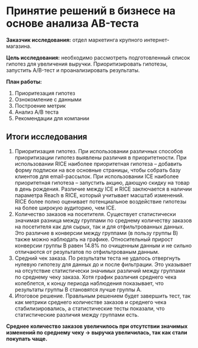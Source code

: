 # Принятие решений в бизнесе на основе анализа AB-теста

**Заказчик исследования:** отдел маркетинга крупного интернет-магазина.

**Цель исследования:** необходимо рассмотреть подготовленный список гипотез для увеличения выручки. Приоритизировать гипотезы, запустить A/B-тест и проанализировать результаты.

**План работы:**

1. Приоритезация гипотез
2. Ознокомление с данными
3. Построение метрик
4. Анализ А/В теста
5. Рекомендации для компании

## Итоги исследования

1. Приоритизация гипотез. При использовании различных способов приоритизации гипотез выявлены различия в приоритетности. При использовании RICE наиболее приоритетная гипотеза – добавить форму подписки на все основные страницы, чтобы собрать базу клиентов для email-рассылок. При использовании ICE наиболее приоритетная гипотеза – запустить акцию, дающую скидку на товар в день рождения. Различие между ICE и RICE заключается в наличии параметра Reach в RICE, который учитывает масштаб изменений. RICE более полно оценивает потенциальное воздействие гипотезы на более широкую аудиторию, чем ICE.
2. Количество заказов на посетителя. Существует статистически значимая разница между группами по среднему количеству заказов на посетителя как для сырых, так и для отфильтрованных данных. Это различие в конверсии между группами (в пользу группы В) также можно наблюдать на графике. Относительный прирост конверсии группы B равен 14.8% по очищенным данным и не сильно отличаются от результатов по отфильтрованым данным.
3. Средний чек заказа. По результатм теста не удалось отвергнуть нулевую гипотезу для данных до и после фильтрации. Это указывает на отсутствие статистически значимых различий между группами по среднему чеку заказа. Хотя график различия среднего чека колеблется, к концу периода наблюдения показывает, что результаты группы B становятся лучше группы A.
4. Итоговое решение. Правльным решением будет завершить тест, так как метрики среднего количестве заказов и среднего чека стабилизировались, а статистические тесты показали, что статистические различия между группами есть.

**Среднее количество заказов увеличилось при отсутствии значимых изменений по среднему чеку -> выручка увеличилась, так как стали покупать чаще.**
